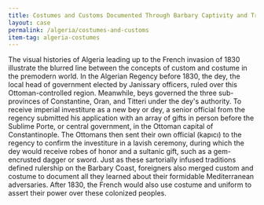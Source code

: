 ```yaml
---
title: Costumes and Customs Documented Through Barbary Captivity and Trade Accounts
layout: case
permalink: /algeria/costumes-and-customs
item-tag: algeria-costumes
---
```


The visual histories of Algeria leading up to the
French invasion of 1830 illustrate the blurred line
between the concepts of custom and costume in the
premodern world. In the Algerian Regency before 1830,
the dey, the local head of government elected by
Janissary officers, ruled over this Ottoman-controlled
region. Meanwhile, beys governed the three
sub-provinces of Constantine, Oran, and Titteri under
the dey's authority. To receive imperial investiture
as a new bey or dey, a senior official from the
regency submitted his application with an array of
gifts in person before the Sublime Porte, or central
government, in the Ottoman capital of Constantinople.
The Ottomans then sent their own official (kapıcı) to
the regency to confirm the investiture in a lavish
ceremony, during which the dey would receive robes of
honor and a sultanic gift, such as a gem-encrusted
dagger or sword. Just as these sartorially infused
traditions defined rulership on the Barbary Coast,
foreigners also merged custom and costume to document
all they learned about their formidable Mediterranean
adversaries. After 1830, the French would also use
costume and uniform to assert their power over these
colonized peoples.
